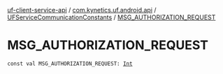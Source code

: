 [uf-client-service-api](../../index.md) / [com.kynetics.uf.android.api](../index.md) / [UFServiceCommunicationConstants](index.md) / [MSG_AUTHORIZATION_REQUEST](./-m-s-g_-a-u-t-h-o-r-i-z-a-t-i-o-n_-r-e-q-u-e-s-t.md)

# MSG_AUTHORIZATION_REQUEST

`const val MSG_AUTHORIZATION_REQUEST: `[`Int`](https://kotlinlang.org/api/latest/jvm/stdlib/kotlin/-int/index.html)